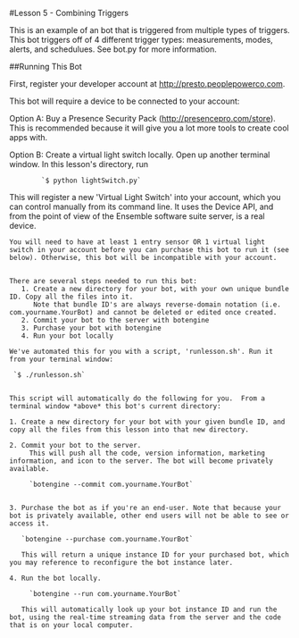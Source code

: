 #Lesson 5 - Combining Triggers

This is an example of an bot that is triggered from multiple types of triggers. This bot triggers off of 4 different trigger types: measurements, modes, alerts, and schedulues. See bot.py for more information.

##Running This Bot

 First, register your developer account at http://presto.peoplepowerco.com.

 This bot will require a device to be connected to your account:

   Option A:  Buy a Presence Security Pack (http://presencepro.com/store). This is recommended because it will give you a lot more tools to create cool apps with.

   Option B:  Create a virtual light switch locally. Open up another terminal window. In this lesson's directory, run

			`$ python lightSwitch.py`

   This will register a new 'Virtual Light Switch' into your account, which you can control manually from its command line. It uses the Device API, and from the point of view of the Ensemble software suite server, is a real device.

    You will need to have at least 1 entry sensor OR 1 virtual light switch in your account before you can purchase this bot to run it (see below). Otherwise, this bot will be incompatible with your account.


    There are several steps needed to run this bot:
       1. Create a new directory for your bot, with your own unique bundle ID. Copy all the files into it.
          Note that bundle ID's are always reverse-domain notation (i.e. com.yourname.YourBot) and cannot be deleted or edited once created.
       2. Commit your bot to the server with botengine
       3. Purchase your bot with botengine
       4. Run your bot locally

    We've automated this for you with a script, 'runlesson.sh'. Run it from your terminal window:

     `$ ./runlesson.sh`


    This script will automatically do the following for you.  From a terminal window *above* this bot's current directory:

    1. Create a new directory for your bot with your given bundle ID, and copy all the files from this lesson into that new directory.

    2. Commit your bot to the server.
         This will push all the code, version information, marketing information, and icon to the server. The bot will become privately available.

         `botengine --commit com.yourname.YourBot`


    3. Purchase the bot as if you're an end-user. Note that because your bot is privately available, other end users will not be able to see or access it.

       `botengine --purchase com.yourname.YourBot`

       This will return a unique instance ID for your purchased bot, which you may reference to reconfigure the bot instance later.

    4. Run the bot locally.

         `botengine --run com.yourname.YourBot`

       This will automatically look up your bot instance ID and run the bot, using the real-time streaming data from the server and the code that is on your local computer.
